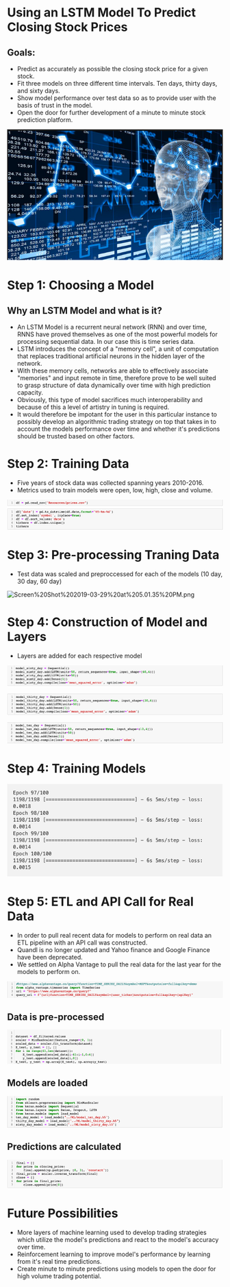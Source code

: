 
# Using an LSTM Model To Predict Closing Stock Prices




## Goals:

-  Predict as accurately as possible the closing stock price for a given stock.
-  Fit three models on three different time intervals. Ten days, thirty days, and sixty days. 
-  Show model performance over test data so as to provide user with the basis of trust in the model.
-  Open the door for further development of a minute to minute stock prediction platform. 


![Screen Shot](images/AI_Stock.png)
      

# Step 1: Choosing a Model

## Why an LSTM Model and what is it?

- An LSTM Model is a recurrent neural network (RNN) and over time, RNNS have proved themselves as one of the most powerful models for processing sequential data. In our case this is time series data.
- LSTM introduces the concept of a  "memory cell", a unit of computation that replaces traditional artificial neurons in the hidden layer of the network. 
- With these memory cells, networks are able to effectively associate "memories" and input remote in time, therefore prove to be well suited to grasp structure of data dynamically over time with high prediction capacity.
- Obviously, this type of model sacrifices much interoperability and because of this a level of artistry in tuning is required. 
- It would therefore be impotant for the user in this particular instance to possibly develop an algorithmic trading strategy on top that takes in to account the models performance over time and whether it's predictions should be trusted based on other factors.   







# Step 2: Training Data

- Five years of stock data was collected spanning years 2010-2016.
- Metrics used to train models were open, low, high, close and volume.

![Screen%20Shot%202019-03-29%20at%204.57.40%20PM.png](images/Read_data.png) 

# Step 3: Pre-processing Traning Data

- Test data was scaled and preproccessed for each of the models (10 day, 30 day, 60 day) 

![Screen%20Shot%202019-03-29%20at%205.01.35%20PM.png](images/Data_Pre-processing)

# Step 4: Construction of Model and Layers 

- Layers are added for each respective model

![Screen%20Shot%202019-03-29%20at%205.03.52%20PM.png](images/Model_layers_sixty.png)

![Screen%20Shot%202019-03-29%20at%205.04.24%20PM.png](images/Model_layers_thirty.png)

![Screen%20Shot%202019-03-29%20at%205.04.59%20PM.png](images/Model_layers_ten.png)

# Step 4: Training Models

![Screen%20Shot%202019-03-29%20at%205.09.20%20PM.png](images/Model_training.png)

# Step 5: ETL and API Call for Real Data

- In order to pull real recent data for models to perform on real data an ETL pipeline with an API call was constructed.
- Quandl is no longer updated and Yahoo finance and Google Finance have been deprecated.
- We settled on Alpha Vantage to pull the real data for the last year for the models to perform on. 


![Screen%20Shot%202019-03-29%20at%205.14.14%20PM.png](images/Alpha_vantage_api.png)

## Data is pre-processed 

![Screen%20Shot%202019-03-29%20at%205.16.34%20PM.png](images/Data_Pre-processing_2.png)

## Models are loaded

![Screen%20Shot%202019-03-29%20at%205.17.48%20PM.png](images/Load_model.png)

## Predictions are calculated 

![Screen%20Shot%202019-03-29%20at%205.18.46%20PM.png](images/Making_predictions.png)

# Future Possibilities 

- More layers of machine learning used to develop trading strategies which utilize the model's predictions and react to the model's accuracy over time.
- Reinforcement learning to improve model's performance by learning from it's real time predictions.
- Create minute to minute predictions using models to open the door for high volume trading potential.
